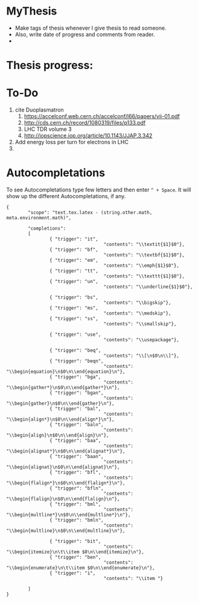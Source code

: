 # MyThesis

- Make tags of thesis whenever I give thesis to read someone.
- Also, write date of progress and comments from reader.
- 

# Thesis progress:


# To-Do

1. cite Duoplasmatron
    1. https://accelconf.web.cern.ch/accelconf/l66/papers/vii-01.pdf
    2. http://cds.cern.ch/record/1080319/files/p133.pdf
    3. LHC TDR volume 3
    4. http://iopscience.iop.org/article/10.1143/JJAP.3.342
2. Add energy loss per turn for electrons in LHC
3. 

# Autocompletations

To see Autocompletations type few letters and then enter `^ + Space`. It will show up the different Autocompletations, if any.

```
{
        "scope": "text.tex.latex - (string.other.math, meta.environment.math)",

        "completions":
        [
                { "trigger": "it", 
                                    "contents": "\\textit{$1}$0"},
                { "trigger": "bf", 
                                    "contents": "\\textbf{$1}$0"},
                { "trigger": "em", 
                                    "contents": "\\emph{$1}$0"},
                { "trigger": "tt", 
                                    "contents": "\\texttt{$1}$0"},
                { "trigger": "un", 
                                    "contents": "\\underline{$1}$0"},

                { "trigger": "bs", 
                                    "contents": "\\bigskip"},
                { "trigger": "ms", 
                                    "contents": "\\medskip"},
                { "trigger": "ss", 
                                    "contents": "\\smallskip"},

                { "trigger": "use", 
                                    "contents": "\\usepackage"},
        
                { "trigger": "beq", 
                                    "contents": "\\[\n$0\n\\]"},               
                { "trigger": "beqn", 
                                    "contents": "\\begin{equation}\n$0\n\\end{equation}\n"},
                { "trigger": "bga", 
                                    "contents": "\\begin{gather*}\n$0\n\\end{gather*}\n"},
                { "trigger": "bgan", 
                                    "contents": "\\begin{gather}\n$0\n\\end{gather}\n"},                
                { "trigger": "bal", 
                                    "contents": "\\begin{align*}\n$0\n\\end{align*}\n"},
                { "trigger": "baln", 
                                    "contents": "\\begin{align}\n$0\n\\end{align}\n"},
                { "trigger": "baa", 
                                    "contents": "\\begin{alignat*}\n$0\n\\end{alignat*}\n"},
                { "trigger": "baan", 
                                    "contents": "\\begin{alignat}\n$0\n\\end{alignat}\n"},
                { "trigger": "bfl", 
                                    "contents": "\\begin{flalign*}\n$0\n\\end{flalign*}\n"},                
                { "trigger": "bfln", 
                                    "contents": "\\begin{flalign}\n$0\n\\end{flalign}\n"},
                { "trigger": "bml", 
                                    "contents": "\\begin{multline*}\n$0\n\\end{multline*}\n"},                
                { "trigger": "bmln", 
                                    "contents": "\\begin{multline}\n$0\n\\end{multline}\n"},

                { "trigger": "bit", 
                                    "contents": "\\begin{itemize}\n\t\\item $0\n\\end{itemize}\n"},
                { "trigger": "ben", 
                                    "contents": "\\begin{enumerate}\n\t\\item $0\n\\end{enumerate}\n"},
                { "trigger": "i", 
                                    "contents": "\\item "}

        ]
}
```